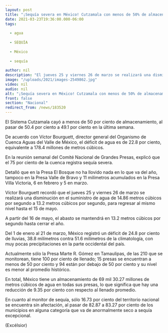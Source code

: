 ```yaml
---
layout: post
title: "¡Sequía severa en México! Cutzamala con menos de 50% de almacenamiento"
date: 2021-03-23T19:36:00.000-06:00
tags:
  
  - agua
  
  - SEQUÍA
  
  - México
  
  - sequía
  
author: nil
description: "El jueves 25 y viernes 26 de marzo se realizará una disminución en el suministro de agua, para regresar al mismo nivel hasta el 15 de mayo"
image: "/uploads/2021/images-2549862.jpg"
video: nil
audio: nil
alt: "¡Sequía severa en México! Cutzamala con menos de 50% de almacenamiento"
front: false
section: "Nacional"
redirect_from: /news/183520
---
```


El Sistema Cutzamala cayó a menos de 50 por ciento de almacenamiento, al pasar de 50.4 por ciento a 49.1 por ciento en la última semana.

De acuerdo con Víctor Bourguett, director general del Organismo de Cuenca Aguas del Valle de México, el déficit de agua es de 22.8 por ciento, equivalente a 178.4 millones de metros cúbicos.

En la reunión semanal del Comité Nacional de Grandes Presas, explicó que el 75 por ciento de la cuenca registra sequía severa.

Detalló que en la Presa El Bosque no ha llovido nada en lo que va del año, tampoco en la Presa Valle de Bravo y 11 milímetros acumulados en la Presa Villa Victoria, 6 en febrero y 5 en marzo.

Víctor Bourguett recordó que el jueves 25 y viernes 26 de marzo se realizará una disminución en el suministro de agua de 14.86 metros cúbicos por segundo a 13.2 metros cúbicos por segundo, para regresar al mismo nivel hasta el 15 de mayo.

A partir del 16 de mayo, el abasto se mantendrá en 13.2 metros cúbicos por segundo hasta cerrar el año.

Del 1 de enero al 21 de marzo, México registró un déficit de 24.8 por ciento de lluvias, 38.8 milímetros contra 51.6 milímetros de la climatología, con muy pocas precipitaciones en la parte occidental del país.

Actualmente sólo la Presa Marte R. Gómez en Tamaulipas, de las 210 que se monitorean, tiene 100 por ciento de llenado; 15 presas se encuentran a menos de 50 por ciento y 94 están por debajo de 50 por ciento y su nivel es menor al promedio histórico.

En total, México tiene un almacenamiento de 69 mil 30.27 millones de metros cúbicos de agua en todas sus presas, lo que significa que hay una reducción de 9.35 por ciento con respecto al llenado promedio.

En cuanto al monitor de sequía, sólo 16.73 por ciento del territorio nacional se encuentra sin afectación, al pasar de 82.87 a 83.27 por ciento de los municipios en alguna categoría que va de anormalmente seco a sequía excepcional.

(Excélsior)
